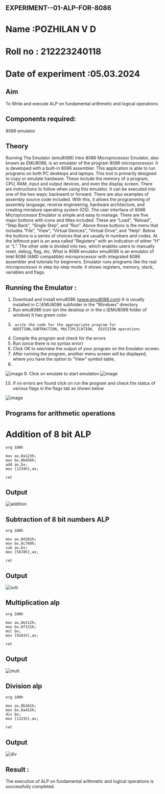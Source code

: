 ## EXPERIMENT--01-ALP-FOR-8086
# Name :POZHILAN V D
# Roll no : 212223240118
# Date of experiment :05.03.2024
## Aim
To Write and execute ALP on fundamental arithmetic and logical operations
## Components required:
8086  emulator 
## Theory 
Running The Emulator (emu8086) Intro 8086 Microprocessor Emulator, also known as EMU8086, is an emulator of the program 8086 microprocessor. It is developed with a built-in 8086 assembler. This application is able to run programs on both PC desktops and laptops. This tool is primarily designed to copy or emulate hardware. These include the memory of a program, CPU, RAM, input and output devices, and even the display screen. There are instructions to follow when using this emulator. It can be executed into one of the two ways: backward or forward. There are also examples of assembly source code included. With this, it allows the programming of assembly language, reverse engineering, hardware architecture, and creating miniature operating system (OS). The user interface of 8086 Microprocessor Emulator is simple and easy to manage. There are five major buttons with icons and titles included. These are “Load”, “Reload”, “Step Back”, “Single Step”, and “Run”. Above those buttons is the menu that includes “File”, “View”, “Virtual Devices”, “Virtual Drive”, and “Help”. Below the buttons is a series of choices that are usually in numbers and codes. At the leftmost part is an area called “Registers” with an indication of either “H” or “L”. The other side is divided into two, which enables users to manually reset, debug, flag, etc. What is 8086 emulator emu8086 is an emulator of Intel 8086 (AMD compatible) microprocessor with integrated 8086 assembler and tutorials for beginners. Emulator runs programs like the real microprocessor in step-by-step mode. it shows registers, memory, stack, variables and flags.
 ## Running the Emulator :
1.	Download and install emu8086 (www.emu8086.com) It is usually installed in C:\EMU8086 subfolder in the “Windows” directory
2.	  Run  emu8086 icon (on the desktop or in the c:\EMU8086 folder of window) It has green color 
3.		write the code for the appropriate program for ADDITION,SUBTRACTION, MULTIPLICATION,  DIVISION operations 
4.	 Compile the program and check for the errors 
5.	Run (once there is no syntax error) 
6.	Click OK to see/view the output of your program on the Emulator screen. 
7.	After running the program, another menu screen will be displayed, where you have the option to “View” symbol table,
8.	
![image](https://user-images.githubusercontent.com/36288975/189273263-d65baae9-4b8f-4723-afb3-c0ffa4052b04.png)
9.	Click on emulate to start emulation 
![image](https://user-images.githubusercontent.com/36288975/189273273-9bb36ec1-e2e8-4892-8d35-37707332bfdc.png)

10.	If no errors are found click on run the program and check the status of various flags in the flags tab as shown below 

![image](https://user-images.githubusercontent.com/36288975/189273277-113a2a33-4a40-4ff8-95a5-ecd3a1f504fe.png)

## Programs for arithmetic  operations
# Addition  of 8 bit ALP 
```
org 100h

mov ax,0a123h;
mov bx,0b456h;
add ax,bx;
mov [1234h],ax;

ret
```
## Output  
![addition](https://github.com/POZHILANVD/EXPERIMENT--01-ALP-FOR-8086/assets/144870498/c40e1365-b427-44ab-a0e8-da651dbaa219)
## Subtraction   of 8 bit numbers  ALP 
 ```
org 100h

mov ax,0d101h;
mov bx,0c789h;
sub ax,bx;
mov [5678h],ax;

ret
```
## Output  
![sub](https://github.com/POZHILANVD/EXPERIMENT--01-ALP-FOR-8086/assets/144870498/5afdca8c-baf0-45d1-9fbf-87c512865780)

## Multiplication alp 
```
org 100h

mov ax,0e112h;
mov bx,0f131h;
mul bx;
mov [9101h],ax;

ret
```
 ## Output  
![mult](https://github.com/POZHILANVD/EXPERIMENT--01-ALP-FOR-8086/assets/144870498/8aec9065-de57-44f1-9d9d-444d9631fdb0)

## Division alp 
```
org 100h

mov ax,0b161h;
mov bx,0a415h;
div bx;
mov [1121h],ax;

ret
```
## Output  
![div](https://github.com/POZHILANVD/EXPERIMENT--01-ALP-FOR-8086/assets/144870498/c02dc969-50b3-45ea-8cdf-6276aaa861b1)
## Result :
 The execution of ALP on fundamental arithmetic and logical operations is successfully completed.
